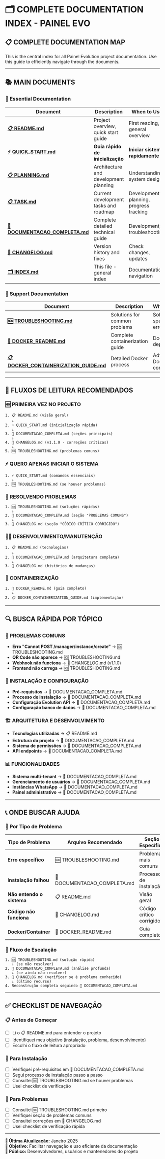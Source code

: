 # 🗂️ COMPLETE DOCUMENTATION INDEX - PAINEL EVO

## 📋 **COMPLETE DOCUMENTATION MAP**

This is the central index for all Painel Evolution project documentation. Use this guide to efficiently navigate through the documents.

---

## 📚 **MAIN DOCUMENTS**

### 🚀 **Essential Documentation**
| Document | Description | When to Use |
|----------|-------------|-------------|
| **[📋 README.md](./README.md)** | Project overview, quick start guide | First reading, general overview |
| **[⚡ QUICK_START.md](./QUICK_START.md)** | **Guia rápido de inicialização** | **Iniciar sistema rapidamente** |
| **[📋 PLANNING.md](./PLANNING.md)** | Architecture and development planning | Understanding system design |
| **[📋 TASK.md](./TASK.md)** | Current development tasks and roadmap | Development planning, progress tracking |
| **[📖 DOCUMENTACAO_COMPLETA.md](./DOCUMENTACAO_COMPLETA.md)** | Complete detailed technical guide | Development, troubleshooting |
| **[📝 CHANGELOG.md](./CHANGELOG.md)** | Version history and fixes | Check changes, updates |
| **[🗂️ INDEX.md](./INDEX.md)** | This file - general index | Documentation navigation |

### 🔧 **Support Documentation**
| Document | Description | When to Use |
|----------|-------------|-------------|
| **[🆘 TROUBLESHOOTING.md](./TROUBLESHOOTING.md)** | Solutions for common problems | Solve specific errors |
| **[🐳 DOCKER_README.md](./DOCKER_README.md)** | Complete containerization guide | Docker deployment |
| **[📋 DOCKER_CONTAINERIZATION_GUIDE.md](./DOCKER_CONTAINERIZATION_GUIDE.md)** | Detailed Docker process | Advanced Docker configuration |

---

## 🎯 **FLUXOS DE LEITURA RECOMENDADOS**

### 🆕 **PRIMEIRA VEZ NO PROJETO**
```
1. 📋 README.md (visão geral)
   ↓
2. ⚡ QUICK_START.md (inicialização rápida)
   ↓
3. 📖 DOCUMENTACAO_COMPLETA.md (seções principais)
   ↓
4. 📝 CHANGELOG.md (v1.1.0 - correções críticas)
   ↓
5. 🆘 TROUBLESHOOTING.md (problemas comuns)
```

### ⚡ **QUERO APENAS INICIAR O SISTEMA**
```
1. ⚡ QUICK_START.md (comandos essenciais)
   ↓
2. 🆘 TROUBLESHOOTING.md (se houver problemas)
```

### 🔧 **RESOLVENDO PROBLEMAS**
```
1. 🆘 TROUBLESHOOTING.md (soluções rápidas)
   ↓
2. 📖 DOCUMENTACAO_COMPLETA.md (seção "PROBLEMAS COMUNS")
   ↓
3. 📝 CHANGELOG.md (seção "CÓDIGO CRÍTICO CORRIGIDO")
```

### 👨‍💻 **DESENVOLVIMENTO/MANUTENÇÃO**
```
1. 📋 README.md (tecnologias)
   ↓
2. 📖 DOCUMENTACAO_COMPLETA.md (arquitetura completa)
   ↓
3. 📝 CHANGELOG.md (histórico de mudanças)
```

### 🐳 **CONTAINERIZAÇÃO**
```
1. 🐳 DOCKER_README.md (guia completo)
   ↓
2. 📋 DOCKER_CONTAINERIZATION_GUIDE.md (implementação)
```

---

## 🔍 **BUSCA RÁPIDA POR TÓPICO**

### 🚨 **PROBLEMAS COMUNS**
- **Erro "Cannot POST /manager/instance/create"** → 🆘 TROUBLESHOOTING.md
- **QR Code não aparece** → 🆘 TROUBLESHOOTING.md
- **Webhook não funciona** → 📝 CHANGELOG.md (v1.1.0)
- **Frontend não carrega** → 🆘 TROUBLESHOOTING.md

### 🔧 **INSTALAÇÃO E CONFIGURAÇÃO**
- **Pré-requisitos** → 📖 DOCUMENTACAO_COMPLETA.md
- **Processo de instalação** → 📖 DOCUMENTACAO_COMPLETA.md
- **Configuração Evolution API** → 📖 DOCUMENTACAO_COMPLETA.md
- **Configuração banco de dados** → 📖 DOCUMENTACAO_COMPLETA.md

### 🏗️ **ARQUITETURA E DESENVOLVIMENTO**
- **Tecnologias utilizadas** → 📋 README.md
- **Estrutura do projeto** → 📖 DOCUMENTACAO_COMPLETA.md
- **Sistema de permissões** → 📖 DOCUMENTACAO_COMPLETA.md
- **API endpoints** → 📖 DOCUMENTACAO_COMPLETA.md

### 📊 **FUNCIONALIDADES**
- **Sistema multi-tenant** → 📖 DOCUMENTACAO_COMPLETA.md
- **Gerenciamento de usuários** → 📖 DOCUMENTACAO_COMPLETA.md
- **Instâncias WhatsApp** → 📖 DOCUMENTACAO_COMPLETA.md
- **Painel administrativo** → 📖 DOCUMENTACAO_COMPLETA.md

---

## 📞 **ONDE BUSCAR AJUDA**

### 🎯 **Por Tipo de Problema**

| Tipo de Problema | Arquivo Recomendado | Seção Específica |
|------------------|--------------------|-----------------|
| **Erro específico** | 🆘 TROUBLESHOOTING.md | Problemas mais comuns |
| **Instalação falhou** | 📖 DOCUMENTACAO_COMPLETA.md | Processo de instalação |
| **Não entendo o sistema** | 📋 README.md | Visão geral |
| **Código não funciona** | 📝 CHANGELOG.md | Código crítico corrigido |
| **Docker/Container** | 🐳 DOCKER_README.md | Guia completo |

### 🔄 **Fluxo de Escalação**
```
1. 🆘 TROUBLESHOOTING.md (solução rápida)
   ↓ (se não resolver)
2. 📖 DOCUMENTACAO_COMPLETA.md (análise profunda)
   ↓ (se ainda não resolver)
3. 📝 CHANGELOG.md (verificar se é problema conhecido)
   ↓ (último recurso)
4. Reconstrução completa seguindo 📖 DOCUMENTACAO_COMPLETA.md
```

---

## ✅ **CHECKLIST DE NAVEGAÇÃO**

### 📋 **Antes de Começar**
- [ ] Li o 📋 README.md para entender o projeto
- [ ] Identifiquei meu objetivo (instalação, problema, desenvolvimento)
- [ ] Escolhi o fluxo de leitura apropriado

### 🔧 **Para Instalação**
- [ ] Verifiquei pré-requisitos em 📖 DOCUMENTACAO_COMPLETA.md
- [ ] Segui processo de instalação passo a passo
- [ ] Consultei 🆘 TROUBLESHOOTING.md se houver problemas
- [ ] Usei checklist de verificação

### 🚨 **Para Problemas**
- [ ] Consultei 🆘 TROUBLESHOOTING.md primeiro
- [ ] Verifiquei seção de problemas comuns
- [ ] Consultei correções em 📝 CHANGELOG.md
- [ ] Usei checklist de verificação rápida

---

**📅 Última Atualização:** Janeiro 2025  
**🎯 Objetivo:** Facilitar navegação e uso eficiente da documentação  
**👥 Público:** Desenvolvedores, usuários e mantenedores do projeto